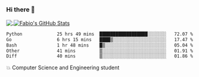 ### Hi there 👋
<a href="https://github.com/fabiovincenzi/fabiovincenzi">
  <img align="center" src="https://github-readme-stats.vercel.app/api/top-langs/?username=fabiovincenzi&title_color=ffffff&text_color=c9cacc&icon_color=2bbc8a&bg_color=1d1f21&langs_count=3" />
</a>
<a href="https://github.com/fabiovincenzi/fabiovincenzi">
  <img align="center" src="https://github-readme-stats.vercel.app/api?username=fabiovincenzi&show_icons=true&line_height=27&count_private=true&title_color=ffffff&text_color=c9cacc&icon_color=2bbc8a&bg_color=1d1f21" alt="Fabio's GitHub Stats" />
</a>
<!--START_SECTION:waka-->

```txt
Python             25 hrs 49 mins  ██████████████████░░░░░░░   72.07 %
Go                 6 hrs 15 mins   ████▒░░░░░░░░░░░░░░░░░░░░   17.47 %
Bash               1 hr 48 mins    █▒░░░░░░░░░░░░░░░░░░░░░░░   05.04 %
Other              41 mins         ▒░░░░░░░░░░░░░░░░░░░░░░░░   01.91 %
Diff               40 mins         ▒░░░░░░░░░░░░░░░░░░░░░░░░   01.86 %
```

<!--END_SECTION:waka-->

:boom: Computer Science and Engineering student

